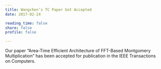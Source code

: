 ```yaml
---
title: Wangchen’s TC Paper Got Accepted
date: 2017-02-24

reading_time: false
share: false
profile: false

---
```

Our paper “Area-Time Efficient Architecture of FFT-Based Montgomery Multiplication” has been accepted for publication in the IEEE Transactions on Computers.
<!--more-->


